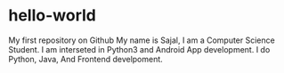 # hello-world
My first repository on Github
My name is Sajal, I am a Computer Science Student. I am interseted in Python3 and Android App development.
I do Python, Java, And Frontend develpoment.
